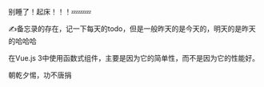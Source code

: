 别睡了！起床！！！💤💤💤

✍️备忘录的存在，记一下每天的todo，但是一般昨天的是今天的，明天的是昨天的哈哈哈

在Vue.js 3中使用函数式组件，主要是因为它的简单性，而不是因为它的性能好。

朝乾夕惕，功不唐捐